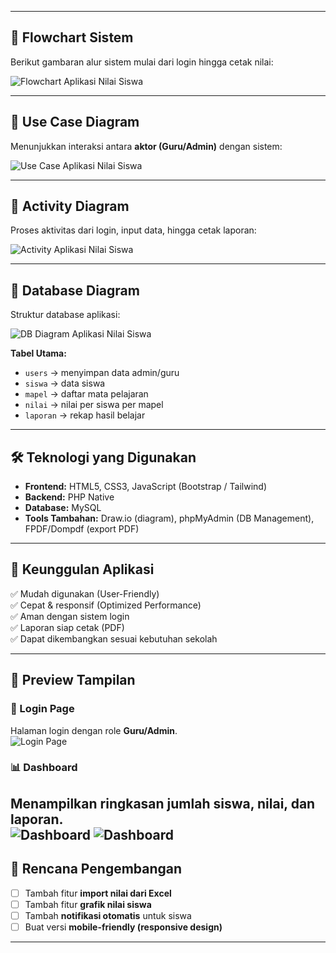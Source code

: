 
---

## 🧭 Flowchart Sistem  

Berikut gambaran alur sistem mulai dari login hingga cetak nilai:  

![Flowchart Aplikasi Nilai Siswa](flowchart/Flowchart.png)  

---

## 🧭 Use Case Diagram  

Menunjukkan interaksi antara **aktor (Guru/Admin)** dengan sistem:  

![Use Case Aplikasi Nilai Siswa](flowchart/usecase.drawio.png)  

---

## 🧭 Activity Diagram  

Proses aktivitas dari login, input data, hingga cetak laporan:  

![Activity Aplikasi Nilai Siswa](flowchart/Activity.png)  

---

## 🧭 Database Diagram  

Struktur database aplikasi:  

![DB Diagram Aplikasi Nilai Siswa](flowchart/dbdiagram.svg)  

**Tabel Utama:**  
- `users` → menyimpan data admin/guru  
- `siswa` → data siswa  
- `mapel` → daftar mata pelajaran  
- `nilai` → nilai per siswa per mapel  
- `laporan` → rekap hasil belajar  

---

## 🛠️ Teknologi yang Digunakan  

- **Frontend:** HTML5, CSS3, JavaScript (Bootstrap / Tailwind)  
- **Backend:** PHP Native  
- **Database:** MySQL  
- **Tools Tambahan:** Draw.io (diagram), phpMyAdmin (DB Management), FPDF/Dompdf (export PDF)  

---

## 🌟 Keunggulan Aplikasi  

✅ Mudah digunakan (User-Friendly)  
✅ Cepat & responsif (Optimized Performance)  
✅ Aman dengan sistem login  
✅ Laporan siap cetak (PDF)  
✅ Dapat dikembangkan sesuai kebutuhan sekolah  

---

## 📸 Preview Tampilan  

### 🔑 Login Page  
Halaman login dengan role **Guru/Admin**.  
![Login Page](Gambar/Gambar2.jpeg)  

### 📊 Dashboard  
Menampilkan ringkasan jumlah siswa, nilai, dan laporan.  
![Dashboard](Gambar/Gambar.jpeg) 
![Dashboard](Gambar/Gambar1.jpeg) 
---

## 📌 Rencana Pengembangan  

- [ ] Tambah fitur **import nilai dari Excel**  
- [ ] Tambah fitur **grafik nilai siswa**  
- [ ] Tambah **notifikasi otomatis** untuk siswa  
- [ ] Buat versi **mobile-friendly (responsive design)**  

---

